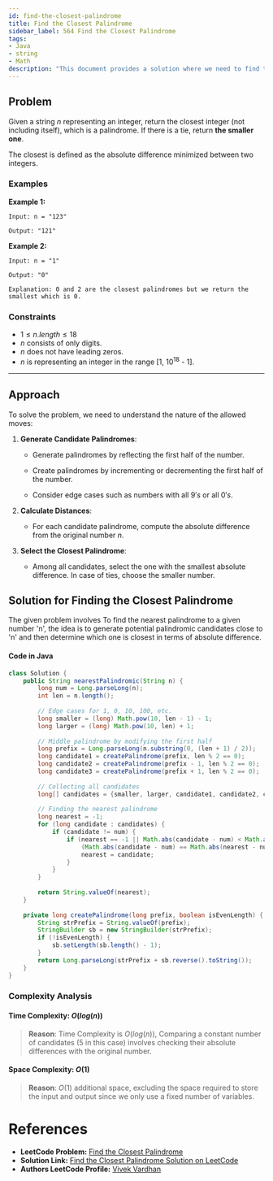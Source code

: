 ```yaml
---
id: find-the-closest-palindrome
title: Find the Closest Palindrome
sidebar_label: 564 Find the Closest Palindrome
tags:
- Java
- string
- Math
description: "This document provides a solution where we need to find the nearest palindrome to a given number n, the idea is to generate potential palindromic candidates close to n and then determine which one is closest in terms of absolute difference. "
---
```


## Problem

Given a string $n$ representing an integer, return the closest integer (not including itself), which is a palindrome. If there is a tie, return **the smaller one**.

The closest is defined as the absolute difference minimized between two integers.

### Examples

**Example 1:**

```
Input: n = "123"

Output: "121"

```

**Example 2:**

```
Input: n = "1"

Output: "0"

Explanation: 0 and 2 are the closest palindromes but we return the smallest which is 0.

```

### Constraints

- $1 \leq n.length \leq 18$
- $n$ consists of only digits.
- $n$ does not have leading zeros.
- $n$ is representing an integer in the range [1, $10^18$ - 1].

---

## Approach

To solve the problem, we need to understand the nature of the allowed moves:

1. **Generate Candidate Palindromes**:

   - Generate palindromes by reflecting the first half of the number.

   - Create palindromes by incrementing or decrementing the first half of the number.

   - Consider edge cases such as numbers with all $9's$ or all $0's$.

2. **Calculate Distances**:

   - For each candidate palindrome, compute the absolute difference from the original number $n$.

3. **Select the Closest Palindrome**:

   - Among all candidates, select the one with the smallest absolute difference. In case of ties, choose the smaller number.

## Solution for Finding the Closest Palindrome

The given problem involves To find the nearest palindrome to a given number 'n', the idea is to generate potential palindromic candidates close to 'n' and then determine which one is closest in terms of absolute difference.

#### Code in Java

```java
class Solution {
    public String nearestPalindromic(String n) {
        long num = Long.parseLong(n);
        int len = n.length();
        
        // Edge cases for 1, 0, 10, 100, etc.
        long smaller = (long) Math.pow(10, len - 1) - 1;
        long larger = (long) Math.pow(10, len) + 1;
        
        // Middle palindrome by modifying the first half
        long prefix = Long.parseLong(n.substring(0, (len + 1) / 2));
        long candidate1 = createPalindrome(prefix, len % 2 == 0);
        long candidate2 = createPalindrome(prefix - 1, len % 2 == 0);
        long candidate3 = createPalindrome(prefix + 1, len % 2 == 0);
        
        // Collecting all candidates
        long[] candidates = {smaller, larger, candidate1, candidate2, candidate3};
        
        // Finding the nearest palindrome
        long nearest = -1;
        for (long candidate : candidates) {
            if (candidate != num) {
                if (nearest == -1 || Math.abs(candidate - num) < Math.abs(nearest - num) ||
                    (Math.abs(candidate - num) == Math.abs(nearest - num) && candidate < nearest)) {
                    nearest = candidate;
                }
            }
        }
        
        return String.valueOf(nearest);
    }
    
    private long createPalindrome(long prefix, boolean isEvenLength) {
        String strPrefix = String.valueOf(prefix);
        StringBuilder sb = new StringBuilder(strPrefix);
        if (!isEvenLength) {
            sb.setLength(sb.length() - 1);
        }
        return Long.parseLong(strPrefix + sb.reverse().toString());
    }
}

```

### Complexity Analysis

#### Time Complexity: $O(log(n))$

> **Reason**: Time Complexity is $O(log(n))$, Comparing a constant number of candidates (5 in this case) involves checking their absolute differences with the original number.

#### Space Complexity: $O(1)$

> **Reason**: $O(1)$ additional space, excluding the space required to store the input and output since we only use a fixed number of variables.

# References

- **LeetCode Problem:** [Find the Closest Palindrome](https://leetcode.com/problems/find-the-closest-palindrome/description/)
- **Solution Link:** [Find the Closest Palindrome Solution on LeetCode](https://leetcode.com/problems/find-the-closest-palindrome/solutions/)
- **Authors LeetCode Profile:** [Vivek Vardhan](https://leetcode.com/u/vivekvardhan43862/)
